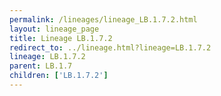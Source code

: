 ```yaml
---
permalink: /lineages/lineage_LB.1.7.2.html
layout: lineage_page
title: Lineage LB.1.7.2
redirect_to: ../lineage.html?lineage=LB.1.7.2
lineage: LB.1.7.2
parent: LB.1.7
children: ['LB.1.7.2']
---
```

